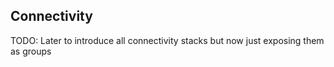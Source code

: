 ## Connectivity

TODO: Later to introduce all connectivity stacks but now just exposing them as groups
